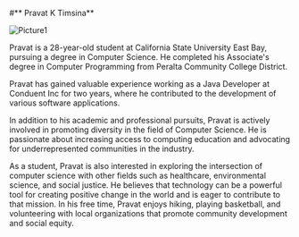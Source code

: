 #** Pravat K Timsina**

![Picture1](https://user-images.githubusercontent.com/75275365/234748946-b6a02367-3211-4dc3-99c7-12da2d17f00b.jpg)


Pravat is a 28-year-old student at California State University East Bay, pursuing a degree in Computer Science. He completed his Associate's degree in Computer Programming from Peralta Community College District.

Pravat has gained valuable experience working as a Java Developer at Conduent Inc for two years, where he contributed to the development of various software applications.

In addition to his academic and professional pursuits, Pravat is actively involved in promoting diversity in the field of Computer Science. He is passionate about increasing access to computing education and advocating for underrepresented communities in the industry.

As a student, Pravat is also interested in exploring the intersection of computer science with other fields such as healthcare, environmental science, and social justice. He believes that technology can be a powerful tool for creating positive change in the world and is eager to contribute to that mission. In his free time, Pravat enjoys hiking, playing basketball, and volunteering with local organizations that promote community development and social equity.
